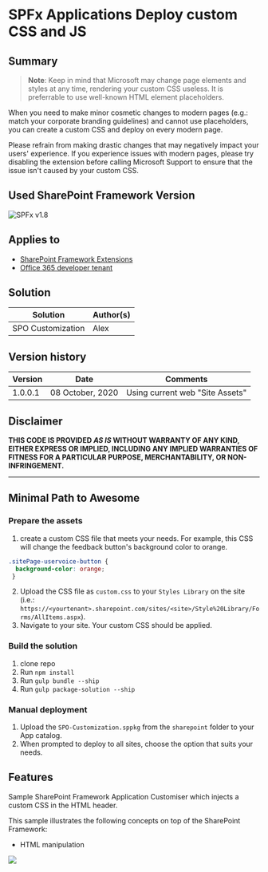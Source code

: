 # SPFx Applications Deploy custom CSS and JS
## Summary

> **Note**: Keep in mind that Microsoft may change page elements and styles at any time, rendering your custom CSS useless. It is preferrable to use well-known HTML element placeholders.

When you need to make minor cosmetic changes to modern pages (e.g.:  match your corporate branding guidelines) and cannot use placeholders, you can create a custom CSS and deploy on every modern page.

Please refrain from making drastic changes that may negatively impact your users' experience. If you experience issues with modern pages, please try disabling the extension before calling Microsoft Support to ensure that the issue isn't caused by your custom CSS.

## Used SharePoint Framework Version

![SPFx v1.8](https://img.shields.io/badge/SPFx-1.8-green.svg)

## Applies to

* [SharePoint Framework Extensions](https://dev.office.com/sharepoint/docs/spfx/extensions/overview-extensions)
* [Office 365 developer tenant](http://dev.office.com/sharepoint/docs/spfx/set-up-your-developer-tenant)

## Solution

Solution|Author(s)
--------|---------
SPO Customization | Alex

## Version history

Version|Date|Comments
-------|----|--------
1.0.0.1|08 October, 2020 | Using current web "Site Assets"

## Disclaimer

**THIS CODE IS PROVIDED *AS IS* WITHOUT WARRANTY OF ANY KIND, EITHER EXPRESS OR IMPLIED, INCLUDING ANY IMPLIED WARRANTIES OF FITNESS FOR A PARTICULAR PURPOSE, MERCHANTABILITY, OR NON-INFRINGEMENT.**

---

## Minimal Path to Awesome

### Prepare the assets

1. create a custom CSS file that meets your needs. For example, this CSS will change the feedback button's background color to orange.

```CSS
.sitePage-uservoice-button {
  background-color: orange;
 }
```

2. Upload the CSS file as `custom.css` to your `Styles Library` on the site (i.e.: `https://<yourtenant>.sharepoint.com/sites/<site>/Style%20Library/Forms/AllItems.aspx`).
3. Navigate to your site. Your custom CSS should be applied.

### Build the solution

1. clone repo
2. Run `npm install`
3. Run `gulp bundle --ship`
4. Run `gulp package-solution --ship`

### Manual deployment

1. Upload the `SPO-Customization.sppkg` from the `sharepoint` folder to your App catalog.
2. When prompted to deploy to all sites, choose the option that suits your needs.

## Features

Sample SharePoint Framework Application Customiser which injects a custom CSS in the HTML header.

This sample illustrates the following concepts on top of the SharePoint Framework:

* HTML manipulation

<img src="https://telemetry.sharepointpnp.com/sp-dev-fx-extensions/samples/readme-template" />
